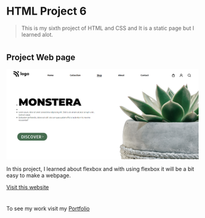 # HTML Project 6

> This is my sixth project of HTML and CSS and It is a static page but I learned alot.

 #

## Project Web page

![Project 6 Image](five.png)

In this project, I learned about flexbox and with using flexbox it will be a bit easy to make a webpage.

[Visit this website](https://abhi-project-6.netlify.app/)


#

To see my work visit my [Portfolio](https://portfolio-of-abhishek.netlify.app)

